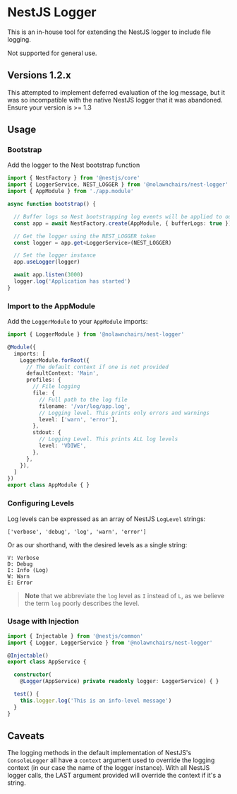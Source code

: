 
# NestJS Logger

This is an in-house tool for extending the NestJS logger to include file logging.

Not supported for general use.

## Versions 1.2.x

This attempted to implement deferred evaluation of the log message, but it was so incompatible
with the native NestJS logger that it was abandoned. Ensure your version is >= 1.3

## Usage

### Bootstrap

Add the logger to the Nest bootstrap function

```ts
import { NestFactory } from '@nestjs/core'
import { LoggerService, NEST_LOGGER } from '@nolawnchairs/nest-logger'
import { AppModule } from './app.module'

async function bootstrap() {

  // Buffer logs so Nest bootstrapping log events will be applied to our logger
  const app = await NestFactory.create(AppModule, { bufferLogs: true })

  // Get the logger using the NEST_LOGGER token
  const logger = app.get<LoggerService>(NEST_LOGGER)

  // Set the logger instance
  app.useLogger(logger)

  await app.listen(3000)
  logger.log('Application has started')
}
```

### Import to the AppModule

Add the `LoggerModule` to your `AppModule` imports:

```ts
import { LoggerModule } from '@nolawnchairs/nest-logger'

@Module({
  imports: [
    LoggerModule.forRoot({
      // The default context if one is not provided
      defaultContext: 'Main',
      profiles: {
        // File logging
        file: {
          // Full path to the log file
          filename: '/var/log/app.log',
          // Logging level. This prints only errors and warnings
          level: ['warn', 'error'],
        },
        stdout: {
          // Logging Level. This prints ALL log levels
          level: 'VDIWE',
        },
      },
    }),
  ]
})
export class AppModule { }
```

### Configuring Levels

Log levels can be expressed as an array of NestJS `LogLevel` strings:

```
['verbose', 'debug', 'log', 'warn', 'error']
```

Or as our shorthand, with the desired levels as a single string:

```
V: Verbose
D: Debug
I: Info (Log)
W: Warn
E: Error
```

> **Note** that we abbreviate the `log` level as `I` instead of `L`, as we believe the term `log` poorly describes the level.

### Usage with Injection

```ts
import { Injectable } from '@nestjs/common'
import { Logger, LoggerService } from '@nolawnchairs/nest-logger'

@Injectable()
export class AppService {

  constructor(
    @Logger(AppService) private readonly logger: LoggerService) { }

  test() {
    this.logger.log('This is an info-level message')
  }
}

```
## Caveats

The logging methods in the default implementation of NestJS's `ConsoleLogger`
all have a `context` argument used to override the logging context (in our case
the name of the logger instance). With all NestJS logger calls, the LAST argument
provided will override the context if it's a string.